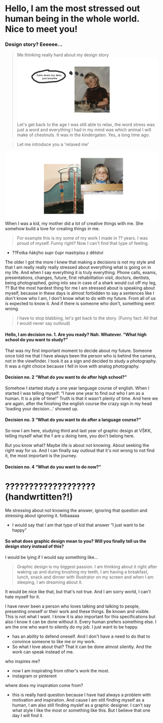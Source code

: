 # Hello, I am the most stressed out human being in the whole world. Nice to meet you!
### Design story? Eeeeee...
> Me thinking really hard about my design story
![me.](Img/panicking.jpg)
Let's get back to the age I was still able to relax, the word stress was just a word and everything I had in my mind was which animal I will make of chestnuts. It was in the kindergaten. Yes, a long time ago. 

> Let me introduce you a 'relaxed me'

![me.](Img/kk.jpg)
When I was a kid, my mother did a lot of creative things with me. She somehow build a love for creating things in me. 

> For example this is my some of my work I made in ?? years. I was proud of myself. Funny right? Now I can't find that type of feeling.

- ??Fotka ňákýho supr čupr mastrpísu z dětství

The older I got the more I knew that making a decisions is not my style and that I am really really really stressed about everything what is going on in my life. And when I say everything it is truly everything. Phone calls, exams, presentations, changes, future, first rehabilitation visit, doctors, dentists, being photographed, going into sea in case of a shark would cut off my leg, ??
But the most hardest thing for me I am stressed about is speaking about myself, because in these days is almost forbidden to say a sentences like I don't know who I am, I don't know what to do with my future. From all of us is expected to know it. And if there is someone who don't, something went wrong. 
> I have to stop blabbing, let's get back to the story. (Funny fact: All that I would never say outloud)
#### Hello, I am decision no. 1. Are you ready? Nah. Whatever. “What high school do you want to study?”
That was my first important moment to decide about my future. Someone once told me that I have always been the person who is behind the camera, not in the viewfinder. I took it as a sign and decided to study a photography. It was a right choice because I fell in love with analog photography. 
#### Decision no. 2 “What do you want to do after high school?”
Somehow I started study a one year language course of english. When I started I was telling myself: “I have one year to find out who I am as a human. It is a pile of time!” 
Truth is that it wasn't plenty of time. And here we are again, after the finishing the english course the crazy sign in my head 'loading your decision...' showed up.
#### Decision no. 3 “What do you want to do after a language course?”
So now I am here, studying third and last year of graphic design at VŠKK, telling myself what the f are u doing here, you don't belong here.

But you know what? Maybe life is about not knowing. About seeking the right way for us. And I can finally say outloud that it's not wrong to not find it, the most important is the journey.

#### Decision no. 4 “What do you want to do now?”
# ??????????????????? (handwrtitten?!)
Me stressing about not knowing the answer, ignoring that question and stressing about ignoring it. fotkaaaaa 
- I would say that I am that type of kid that answer “I just want to be happy”
#### So what does graphic design mean to you? Will you finally tell us the design story instead of this?
I would be lying if I would say something like...
> Graphic design is my biggest passion. I am thinking about it right after waking up and during brushing my teeth, I am having a breakfast, lunch, snack and dinner with Illustrator on my screen and when I am sleeping, I am dreaming about it. 

It would be nice like that, but that's not true. And I am sorry world, I can't hate myself for it. 

I have never been a person who loves talking and talking to people, presenting oneself or their work and these things. Be known and visible. This is not what I want.
I know it is also important for this specifications but also I know it can be done without it. Every human prefers something else. I am the one who want to silently do my job.
I just want to be happy. 
- has an ability to defend oneself. And I don't have a need to do that to convince someone to like me or my work.
- So what I love about that? That it can be done almost silently. And the work can speak instead of me.


who inspires me?
-  now I am inspirating from other's work the most. 
-  instagram or pinterent 

where does my inspiration come from?
- this is really hard question because I have had always a problem with motivation and inspiration. And cause I am still finding myself as a human, I am also still finding myslef as a graphic designer. I can't say what style I like the most or something like this. But I believe that one day I will find it.



